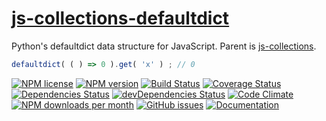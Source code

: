 [js-collections-defaultdict](http://aureooms.github.io/js-collections-defaultdict)
==

Python's defaultdict data structure for JavaScript. Parent is
[js-collections](https://github.com/aureooms/js-collections).

```js
defaultdict( ( ) => 0 ).get( 'x' ) ; // 0
```

[![NPM license](http://img.shields.io/npm/l/aureooms-js-collections-defaultdict.svg?style=flat)](https://raw.githubusercontent.com/aureooms/js-collections-defaultdict/master/LICENSE)
[![NPM version](http://img.shields.io/npm/v/aureooms-js-collections-defaultdict.svg?style=flat)](https://www.npmjs.org/package/aureooms-js-collections-defaultdict)
[![Build Status](http://img.shields.io/travis/aureooms/js-collections-defaultdict.svg?style=flat)](https://travis-ci.org/aureooms/js-collections-defaultdict)
[![Coverage Status](http://img.shields.io/coveralls/aureooms/js-collections-defaultdict.svg?style=flat)](https://coveralls.io/r/aureooms/js-collections-defaultdict)
[![Dependencies Status](http://img.shields.io/david/aureooms/js-collections-defaultdict.svg?style=flat)](https://david-dm.org/aureooms/js-collections-defaultdict#info=dependencies)
[![devDependencies Status](http://img.shields.io/david/dev/aureooms/js-collections-defaultdict.svg?style=flat)](https://david-dm.org/aureooms/js-collections-defaultdict#info=devDependencies)
[![Code Climate](http://img.shields.io/codeclimate/github/aureooms/js-collections-defaultdict.svg?style=flat)](https://codeclimate.com/github/aureooms/js-collections-defaultdict)
[![NPM downloads per month](http://img.shields.io/npm/dm/aureooms-js-collections-defaultdict.svg?style=flat)](https://www.npmjs.org/package/aureooms-js-collections-defaultdict)
[![GitHub issues](http://img.shields.io/github/issues/aureooms/js-collections-defaultdict.svg?style=flat)](https://github.com/aureooms/js-collections-defaultdict/issues)
[![Documentation](https://aureooms.github.io/js-collections-defaultdict/badge.svg)](https://aureooms.github.io/js-collections-defaultdict/source.html)
